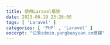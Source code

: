 ```yaml
---
title: 使用Laravel框架
date: 2023-06-19 23:26:00
tags: [ 'Laravel' ]
categories: [ 'PHP' , 'Laravel' ]
excerpt: "记录admin.yangbaoyuan.cn搭建"
---
```






